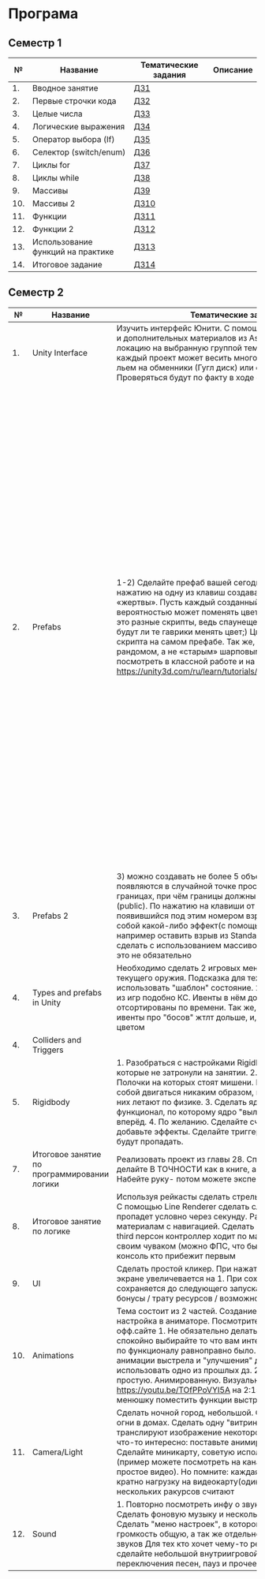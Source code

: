 # Програма
## Семестр 1
|№|Название|Тематические задания|Описание|
|---|---|---|---|
|1.|Вводное занятие|<a href = "../07homeworks#task1/">ДЗ1</a>|
|2.|Первые строчки кода|<a href = "../07homeworks#task2/">ДЗ2</a>|
|3.|Целые числа|<a href = "../07homeworks#task3/">ДЗ3</a>|
|4.|Логические выражения|<a href = "../07homeworks#task4/">ДЗ4</a>|
|5.|Оператор выбора (If)|<a href = "../07homeworks#task5/">ДЗ5</a>|
|6.|Селектор (switch/enum)|<a href = "../07homeworks#task6/">ДЗ6</a>|
|7.|Циклы for|<a href = "../07homeworks#task7/">ДЗ7</a>|
|8.|Циклы while|<a href = "../07homeworks#task8/">ДЗ8</a>|
|9.|Массивы|<a href = "../07homeworks#task9/">ДЗ9</a>|
|10.|Массивы 2|<a href = "../07homeworks#task10/">ДЗ10</a>|
|11.|Функции|<a href = "../07homeworks#task11/">ДЗ11</a>|
|12.|Функции 2|<a href = "../07homeworks#task12/">ДЗ12</a>|
|13.|Использование функций на практике|<a href = "../07homeworks#task13/">ДЗ13</a>|
|14.|Итоговое задание|<a href = "../07homeworks#task14/">ДЗ14</a>|
## Семестр 2
|№|Название|Тематические задания|Описание|
|---|---|---|---|
|1. |Unity Interface|Изучить интерфейс Юнити. С помощью встроенных средств и дополнительных материалов из Asset store создать локацию на выбранную группой тематику. Важно: так как каждый проект может весить много, домашние задания льем на обменники (Гугл диск) или с собой на флешки. Проверяться будут по факту в ходе обсуждения на занятии|
|2. |Prefabs| 1-2) Сделайте префаб вашей сегодняшней «жертвы». По нажатию на одну из клавиш создавайте новый клон «жертвы». Пусть каждый созданный объект с какой-то вероятностью может поменять цвет на другой. Подсказка: это разные скрипты, ведь спаунещему скрипту неважно будут ли те гаврики менять цвет;) Цвета меняются из скрипта на самом префабе. Так же, пользуемся юнитивским рандомом, а не «старым» шарповым. Примеры можно посмотреть в классной работе и на https://unity3d.com/ru/learn/tutorials/topics/scripting/instantiate|принципы построения ООП логики. Пишем код для классов, объекты которых создаются в ходе работы программы. Далее, при необходимсоти пользуемся такой штукой как наследование (хотя в Юнити кроме использования MonoBehaviour это делать будем крайне редко). Но что делать когда мы хотим сделать заготовки для концретных значений в классе? Для этого используется Префабы. Префаб - базовая копия объекта, которую мы копируем в нужный нам момент. Так же, префабы позволяют настроить только один какой-то объект на сцене, не меняя своих "братьев"|
|3. |Prefabs 2| 3) можно создавать не более 5 объектов. Объекты появляются в случайной точке пространства в заданных границах, при чём границы должны задаваться из Юнити (public). По нажатию на клавиши от 1 до 5 объект появившийся под этим номером взрывается, оставив за собой какой-либо эффект(с помощью Instantiate можно например оставить взрыв из Standart Assets) . Кто сможет сделать с использованием массивов вообще молодец, но это не обязательно|
|4. |Types and prefabs in Unity|Необходимо сделать 2 игровых меню. 1) окно выборы текущего оружия. Подсказка для тех кто шарит: можно использовать "шаблон" состояние. 2) сделать "комбат лог" из игр подобно КС. Ивенты в нём должны быть отсортированы по времени. Так же, сделайте так, что бы ивенты про "босов" жтлт дольше, и, например, выделялись цветом|
|4. |Colliders and Triggers ||
|5. |Rigidbody |1. Разобраться с настройками RigidBody, включая те которые не затронули на занятии. 2. Собрать некий "тир". Полочки на которых стоят мишени. Полочки не должны само собой двигаться никаким образом, мишени при попадании в них летают по физике. 3. Сделать ядро/патрон. Сделать функционал, по которому ядро "вылетает" перед игроком вперёд. 4. По желанию. Сделайте счётчик попаданий, добавьте эффекты. Сделайте триггеры в которых мишени будут пропадать.|
|7. |Итоговое занятие по программировании логики| Реализовать проект из главы 28. Сперва пожалуйсття делайте В ТОЧНОСТИ как в книге, а не просто похоже. Набейте руку-  потом можете эксперементировать|
|8. | Итоговое занятие по логике |Используя рейкасты сделать стрельбу подобную в шутерах. С помощью Line Renderer сделать след от пули, который пропадет условно через секунду. Разобраться по материалам с навигацией. Сделать простую "гоночку". Один third персон контроллер ходит по маршруту. Вы бежите своим чуваком (можно ФПС, что бы легче было). Вывести в консоль кто прибежит первым|
|9. | UI |Сделать простой кликер. При нажатии на кнопку число на экране увеличевается на 1. При сохранении игры результат сохраняется до следующего запуска. По желанию сделать бонусы / трату ресурсов / возможность обнулить|
|10. |Animations|Тема состоит из 2 частей. Создание самих анимаций и их настройка в аниматоре. Посмотрите видео на этот счёт на офф.сайте 1. Не обязательно делать что написано тут, спокойно выбирайте то что вам интересно. Главное что бы по функционалу равноправно было. Сделайте "пушку" и анимации выстрела и "улучшения" для нее. Можете использовать одно из прошлых дз. 2. Сделать менюшку простую. Анимированную. Визуальный референс https://youtu.be/TOfPPoVYI5A на 2:15-2:30. Можете в эту менюшку поместить функции выстрела для пушки, например
|11. |Camera/Light|Сделать ночной город, небольшой. С фонарями на улице, огни в домах. Сделать одну "витрину с телеками". Пусть транслируют изображение некоторой локации, желательно что-то интересно: поставьте анимированного челика, нпрмр. Сделайте миникарту, советую использовать ортографию (пример можете посмотреть на канале 4gamefree, там простое видео). Но помните: каждая камера увеливает кратно нагрузку на видеокарту(один и тот же мир с нескольких ракурсов считают|
|12. |Sound|1. Повторно посмотреть инфу о звуках и из настройках. 2. Сделать фоновую музыку и несколько игровых звуков. 3. Сделать "меню настроек", в котором можно менять громкость общую, а так же отдельно громкость музыки или звуков Для тех кто хочет чему-то реально научиться : сделайте небольшой внутриигровой плеер. Кнопки переключения песен, пауз и прочее|
